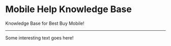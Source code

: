 # Mobile Help Knowledge Base
Knowledge Base for Best Buy Mobile!

---

Some interesting text goes here!
